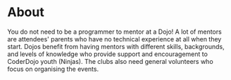 # About

You do not need to be a programmer to mentor at a Dojo! A lot of mentors are attendees' parents who have no technical 
experience at all when they start. Dojos benefit from having mentors with different skills, backgrounds, and levels 
of knowledge who provide support and encouragement to CoderDojo youth (Ninjas). The clubs also need general volunteers 
who focus on organising the events. 
